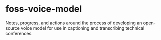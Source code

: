 # foss-voice-model
Notes, progress, and actions around the process of developing an open-source voice model for use in captioning and transcribing technical conferences. 
